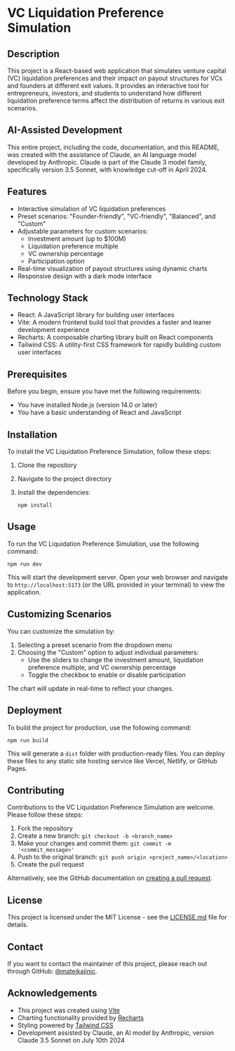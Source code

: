 # VC Liquidation Preference Simulation

## Description

This project is a React-based web application that simulates venture capital (VC) liquidation preferences and their impact on payout structures for VCs and founders at different exit values. It provides an interactive tool for entrepreneurs, investors, and students to understand how different liquidation preference terms affect the distribution of returns in various exit scenarios.

## AI-Assisted Development

This entire project, including the code, documentation, and this README, was created with the assistance of Claude, an AI language model developed by Anthropic. Claude is part of the Claude 3 model family, specifically version 3.5 Sonnet, with knowledge cut-off in April 2024.

## Features

- Interactive simulation of VC liquidation preferences
- Preset scenarios: "Founder-friendly", "VC-friendly", "Balanced", and "Custom"
- Adjustable parameters for custom scenarios:
  - Investment amount (up to $100M)
  - Liquidation preference multiple
  - VC ownership percentage
  - Participation option
- Real-time visualization of payout structures using dynamic charts
- Responsive design with a dark mode interface

## Technology Stack

- React: A JavaScript library for building user interfaces
- Vite: A modern frontend build tool that provides a faster and leaner development experience
- Recharts: A composable charting library built on React components
- Tailwind CSS: A utility-first CSS framework for rapidly building custom user interfaces

## Prerequisites

Before you begin, ensure you have met the following requirements:

- You have installed Node.js (version 14.0 or later)
- You have a basic understanding of React and JavaScript

## Installation

To install the VC Liquidation Preference Simulation, follow these steps:

1. Clone the repository

2. Navigate to the project directory
   
3. Install the dependencies:
   ```
   npm install
   ```

## Usage

To run the VC Liquidation Preference Simulation, use the following command:

```
npm run dev
```

This will start the development server. Open your web browser and navigate to `http://localhost:5173` (or the URL provided in your terminal) to view the application.

## Customizing Scenarios

You can customize the simulation by:

1. Selecting a preset scenario from the dropdown menu
2. Choosing the "Custom" option to adjust individual parameters:
   - Use the sliders to change the investment amount, liquidation preference multiple, and VC ownership percentage
   - Toggle the checkbox to enable or disable participation

The chart will update in real-time to reflect your changes.

## Deployment

To build the project for production, use the following command:

```
npm run build
```

This will generate a `dist` folder with production-ready files. You can deploy these files to any static site hosting service like Vercel, Netlify, or GitHub Pages.

## Contributing

Contributions to the VC Liquidation Preference Simulation are welcome. Please follow these steps:

1. Fork the repository
2. Create a new branch: `git checkout -b <branch_name>`
3. Make your changes and commit them: `git commit -m '<commit_message>'`
4. Push to the original branch: `git push origin <project_name>/<location>`
5. Create the pull request

Alternatively, see the GitHub documentation on [creating a pull request](https://help.github.com/articles/creating-a-pull-request/).

## License

This project is licensed under the MIT License - see the [LICENSE.md](LICENSE.md) file for details.

## Contact

If you want to contact the maintainer of this project, please reach out through GitHub: [@matejkajinic](https://github.com/matejkajinic).

## Acknowledgements

- This project was created using [Vite](https://vitejs.dev/)
- Charting functionality provided by [Recharts](https://recharts.org/en-US/)
- Styling powered by [Tailwind CSS](https://tailwindcss.com/)
- Development assisted by Claude, an AI model by Anthropic, version Claude 3.5 Sonnet on July 10th 2024